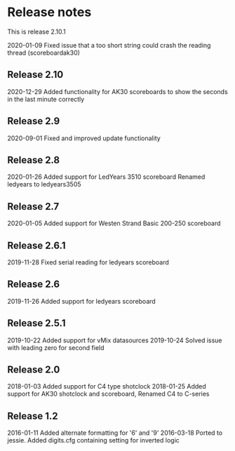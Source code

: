 # Release notes

This is release 2.10.1

2020-01-09 Fixed issue that a too short string could crash the reading thread (scoreboardak30)

## Release 2.10

2020-12-29 Added functionality for AK30 scoreboards to show the seconds in the last minute correctly

## Release 2.9

2020-09-01 Fixed and improved update functionality
           
## Release 2.8

2020-01-26 Added support for LedYears 3510 scoreboard
           Renamed ledyears to ledyears3505

## Release 2.7

2020-01-05 Added support for Westen Strand Basic 200-250 scoreboard

## Release 2.6.1

2019-11-28 Fixed serial reading for ledyears scoreboard

## Release 2.6

2019-11-26 Added support for ledyears scoreboard

## Release 2.5.1

2019-10-22 Added support for vMix datasources
2019-10-24 Solved issue with leading zero for second field

## Release 2.0

2018-01-03 Added support for C4 type shotclock
2018-01-25 Added support for AK30 shotclock and scoreboard,
           Renamed C4 to C-series

## Release 1.2

2016-01-11 Added alternate formatting for '6' and '9'
2016-03-18 Ported to jessie. Added digits.cfg containing setting for inverted logic
